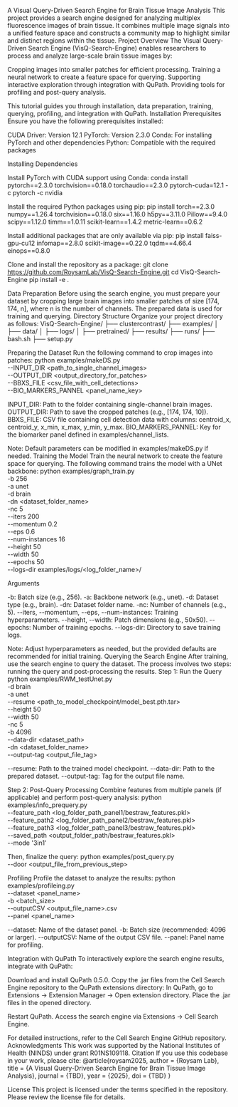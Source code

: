 A Visual Query-Driven Search Engine for Brain Tissue Image Analysis
This project provides a search engine designed for analyzing multiplex fluorescence images of brain tissue. It combines multiple image signals into a unified feature space and constructs a community map to highlight similar and distinct regions within the tissue.
Project Overview
The Visual Query-Driven Search Engine (VisQ-Search-Engine) enables researchers to process and analyze large-scale brain tissue images by:

Cropping images into smaller patches for efficient processing.
Training a neural network to create a feature space for querying.
Supporting interactive exploration through integration with QuPath.
Providing tools for profiling and post-query analysis.

This tutorial guides you through installation, data preparation, training, querying, profiling, and integration with QuPath.
Installation
Prerequisites
Ensure you have the following prerequisites installed:

CUDA Driver: Version 12.1
PyTorch: Version 2.3.0
Conda: For installing PyTorch and other dependencies
Python: Compatible with the required packages

Installing Dependencies

Install PyTorch with CUDA support using Conda:
conda install pytorch==2.3.0 torchvision==0.18.0 torchaudio==2.3.0 pytorch-cuda=12.1 -c pytorch -c nvidia


Install the required Python packages using pip:
pip install torch==2.3.0 numpy==1.26.4 torchvision==0.18.0 six==1.16.0 h5py==3.11.0 Pillow==9.4.0 scipy==1.12.0 timm==1.0.11 scikit-learn==1.4.2 metric-learn==0.6.2


Install additional packages that are only available via pip:
pip install faiss-gpu-cu12 infomap==2.8.0 scikit-image==0.22.0 tqdm==4.66.4 einops==0.8.0


Clone and install the repository as a package:
git clone https://github.com/RoysamLab/VisQ-Search-Engine.git
cd VisQ-Search-Engine
pip install -e .



Data Preparation
Before using the search engine, you must prepare your dataset by cropping large brain images into smaller patches of size [174, 174, n], where n is the number of channels. The prepared data is used for training and querying.
Directory Structure
Organize your project directory as follows:
VisQ-Search-Engine/
├── clustercontrast/
├── examples/
│   ├── data/
│   ├── logs/
│   ├── pretrained/
├── results/
├── runs/
├── bash.sh
├── setup.py

Preparing the Dataset
Run the following command to crop images into patches:
python examples/makeDS.py \
  --INPUT_DIR <path_to_single_channel_images> \
  --OUTPUT_DIR <output_directory_for_patches> \
  --BBXS_FILE <csv_file_with_cell_detections> \
  --BIO_MARKERS_PANNEL <panel_name_key>


INPUT_DIR: Path to the folder containing single-channel brain images.
OUTPUT_DIR: Path to save the cropped patches (e.g., [174, 174, 10]).
BBXS_FILE: CSV file containing cell detection data with columns: centroid_x, centroid_y, x_min, x_max, y_min, y_max.
BIO_MARKERS_PANNEL: Key for the biomarker panel defined in examples/channel_lists.

Note: Default parameters can be modified in examples/makeDS.py if needed.
Training the Model
Train the neural network to create the feature space for querying. The following command trains the model with a UNet backbone:
python examples/graph_train.py \
  -b 256 \
  -a unet \
  -d brain \
  -dn <dataset_folder_name> \
  -nc 5 \
  --iters 200 \
  --momentum 0.2 \
  --eps 0.6 \
  --num-instances 16 \
  --height 50 \
  --width 50 \
  --epochs 50 \
  --logs-dir examples/logs/<log_folder_name>/

Arguments

-b: Batch size (e.g., 256).
-a: Backbone network (e.g., unet).
-d: Dataset type (e.g., brain).
-dn: Dataset folder name.
-nc: Number of channels (e.g., 5).
--iters, --momentum, --eps, --num-instances: Training hyperparameters.
--height, --width: Patch dimensions (e.g., 50x50).
--epochs: Number of training epochs.
--logs-dir: Directory to save training logs.

Note: Adjust hyperparameters as needed, but the provided defaults are recommended for initial training.
Querying the Search Engine
After training, use the search engine to query the dataset. The process involves two steps: running the query and post-processing the results.
Step 1: Run the Query
python examples/RWM_testUnet.py \
  -d brain \
  -a unet \
  --resume <path_to_model_checkpoint/model_best.pth.tar> \
  --height 50 \
  --width 50 \
  -nc 5 \
  -b 4096 \
  --data-dir <dataset_path> \
  -dn <dataset_folder_name> \
  --output-tag <output_file_tag>


--resume: Path to the trained model checkpoint.
--data-dir: Path to the prepared dataset.
--output-tag: Tag for the output file name.

Step 2: Post-Query Processing
Combine features from multiple panels (if applicable) and perform post-query analysis:
python examples/info_prequery.py \
  --feature_path <log_folder_path_panel1/bestraw_features.pkl> \
  --feature_path2 <log_folder_path_panel2/bestraw_features.pkl> \
  --feature_path3 <log_folder_path_panel3/bestraw_features.pkl> \
  --saved_path <output_folder_path/bestraw_features.pkl> \
  --mode '3in1'

Then, finalize the query:
python examples/post_query.py \
  --door <output_file_from_previous_step>

Profiling
Profile the dataset to analyze the results:
python examples/profileing.py \
  --dataset <panel_name> \
  -b <batch_size> \
  --outputCSV <output_file_name>.csv \
  --panel <panel_name>


--dataset: Name of the dataset panel.
-b: Batch size (recommended: 4096 or larger).
--outputCSV: Name of the output CSV file.
--panel: Panel name for profiling.

Integration with QuPath
To interactively explore the search engine results, integrate with QuPath:

Download and install QuPath 0.5.0.
Copy the .jar files from the Cell Search Engine repository to the QuPath extensions directory:
In QuPath, go to Extensions → Extension Manager → Open extension directory.
Place the .jar files in the opened directory.


Restart QuPath.
Access the search engine via Extensions → Cell Search Engine.

For detailed instructions, refer to the Cell Search Engine GitHub repository.
Acknowledgments
This work was supported by the National Institutes of Health (NINDS) under grant R01NS109118.
Citation
If you use this codebase in your work, please cite:
@article{roysam2025,
    author = {Roysam Lab},
    title = {A Visual Query-Driven Search Engine for Brain Tissue Image Analysis},
    journal = {TBD},
    year = {2025},
    doi = {TBD}
}

License
This project is licensed under the terms specified in the repository. Please review the license file for details.
